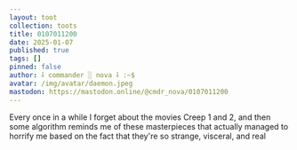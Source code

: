 ```yaml
---
layout: toot
collection: toots
title: 0107011200
date: 2025-01-07
published: true
tags: []
pinned: false
author: ⸸ commander ░ nova ⸸ :~$
avatar: /img/avatar/daemon.jpeg
mastodon: https://mastodon.online/@cmdr_nova/0107011200
---
```


Every once in a while I forget about the movies Creep 1 and 2, and then some algorithm reminds me of these masterpieces that actually managed to horrify me based on the fact that they're so strange, visceral, and real
